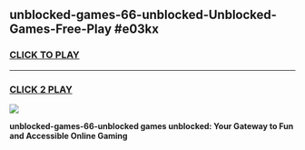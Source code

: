 
## unblocked-games-66-unblocked-Unblocked-Games-Free-Play #e03kx
<h3>
<a href="https://us.freeplayer.one?title=unblocked-games-66-unblocked&ref=9M">CLICK TO PLAY</a></h3>
<hr>

<h3>
<a href="https://us.freeplayer.one?title=unblocked-games-66-unblocked&ref=9M">CLICK 2 PLAY</a>
  
</h3>

<a href="https://us.freeplayer.one?title=unblocked-games-66-unblocked&ref=9M"><img src="https://clearcache.store/games.png"></a>


**unblocked-games-66-unblocked games unblocked: Your Gateway to Fun and Accessible Online Gaming**
